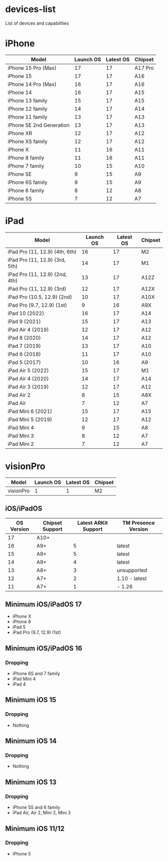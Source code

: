 # devices-list
List of devices and capabilities

# iPhone
| Model | Launch OS | Latest OS | Chipset |
| ----- | --------- | --------- | ------- |
| iPhone 15 Pro (Max) | 17 | 17 | A17 Pro |
| iPhone 15 | 17 | 17 | A16 |
| iPhone 14 Pro (Max) | 16 | 17 | A16 |
| iPhone 14 | 16 | 17 | A15 |
| iPhone 13 family | 15 | 17 | A15 |
| iPhone 12 family | 14 | 17 | A14 |
| iPhone 11 family | 13 | 17 | A13 |
| iPhone SE 2nd Generation | 13 | 17 | A13 |
| iPhone XR | 12 | 17 | A12 | 
| iPhone XS family | 12 | 17 | A12 |
| iPhone X | 11 | 16 | A11 |
| iPhone 8 family | 11 | 16 | A11 |
| iPhone 7 family | 10 | 15 | A10 |
| iPhone SE | 9 | 15 | A9 |
| iPhone 6S family | 9 | 15 | A9 |
| iPhone 6 family | 8 | 12 | A8 |
| iPhone 5S | 7 | 12 | A7 |

# iPad
| Model | Launch OS | Latest OS | Chipset |
| ----- | --------- | --------- | ------- |
| iPad Pro (11, 12.9) (4th, 6th) | 16 | 17 | M2 |
| iPad Pro (11, 12.9) (3rd, 5th) | 14 | 17 | M1 |
| iPad Pro (11, 12.9) (2nd, 4th) | 13 | 17 | A12Z |
| iPad Pro (11, 12.9) (3rd) | 12 | 17 | A12X |
| iPad Pro (10.5, 12.9) (2nd) | 10 | 17 | A10X | 
| iPad Pro (9.7, 12.9) (1st) | 9 | 16 | A9X | 
| iPad 10 (2022) | 16 | 17 | A14 |
| iPad 9 (2021) | 15 | 17 | A13 |
| iPad Air 4 (2019) | 12 | 17 | A12 | 
| iPad 8 (2020) | 14 | 17 | A12 |
| iPad 7 (2019) | 13 | 17 | A10 |
| iPad 6 (2018) | 11 | 17 | A10 |
| iPad 5 (2017) | 10 | 16 | A9 |
| iPad Air 5 (2022) | 15 | 17 | M1 | 
| iPad Air 4 (2020) | 14 | 17 | A14 | 
| iPad Air 3 (2019) | 12 | 17 | A12 | 
| iPad Air 2 | 8 | 15 | A8X |
| iPad Air | 7 | 12 | A7 |
| iPad Mini 6 (2021) | 15 | 17 | A15 | 
| iPad Mini 5 (2019) | 12 | 17 | A12 | 
| iPad Mini 4 | 9 | 15 | A8 | 
| iPad Mini 3 | 8 | 12 | A7 |
| iPad Mini 2 | 7 | 12 | A7 |

# visionPro
| Model | Launch OS | Latest OS | Chipset |
| ----- | --------- | --------- | ------- |
| visionPro | 1 | 1 | M2 |

## iOS/iPadOS
| OS Version | Chipset Support | Latest ARKit Support | TM Presence Version |
| - | - | - | - |
| 17 | A10+ | 
| 16 | A9+ | 5 | latest |
| 15 | A9+ | 5 | latest |
| 14 | A9+ | 4 | latest |
| 13 | A8+ | 3 | unsupported |
| 12 | A7+ | 2 | 1.10 - latest |
| 11 | A7+ | 1 | - 1.26 |

## Minimum iOS/iPadOS 17
- iPhone X
- iPhone 8
- iPad 5
- iPad Pro (9.7, 12.9) (1st)

## Minimum iOS/iPadOS 16
### Dropping
- iPhone 6S and 7 family
- iPad Mini 4
- iPad 4

## Minimum iOS 15
### Dropping
- Nothing

## Minimum iOS 14
### Dropping
- Nothing

## Minimum iOS 13
### Dropping 
- iPhone 5S and 6 family
- iPad Air, Air 2, Mini 2, Mini 3

## Minimum iOS 11/12
### Dropping
- iPhone 5
